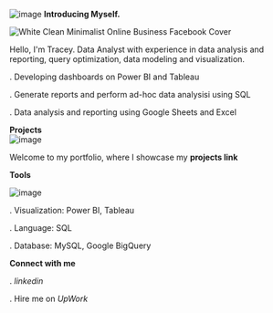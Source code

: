 ![image](https://github.com/user-attachments/assets/b3376dd2-4dcd-4757-9242-58e04aa0f2d1) **Introducing Myself.**  

![White Clean Minimalist Online Business Facebook Cover](https://github.com/user-attachments/assets/92d906c8-e4ce-4777-a359-9f07d7568657)

Hello, I'm Tracey. Data Analyst with experience in data analysis and reporting, query optimization, data modeling and visualization.

 . Developing dashboards on Power BI and Tableau
 
 . Generate reports and perform ad-hoc data analysisi using SQL
 
 . Data analysis and reporting using Google Sheets and Excel

**Projects**                    
![image](https://github.com/user-attachments/assets/bd57d504-3ce4-4b59-8f2e-fc001bdc1d19)

Welcome to my portfolio, where I showcase my **projects link**

**Tools**

![image](https://github.com/user-attachments/assets/7405c5d5-80f5-4379-8410-3fb30ea4a6bf)
  
  . Visualization: Power BI, Tableau
  
  . Language: SQL
  
  . Database: MySQL, Google BigQuery

**Connect with me**

. *linkedin*

. Hire me on *UpWork* 


